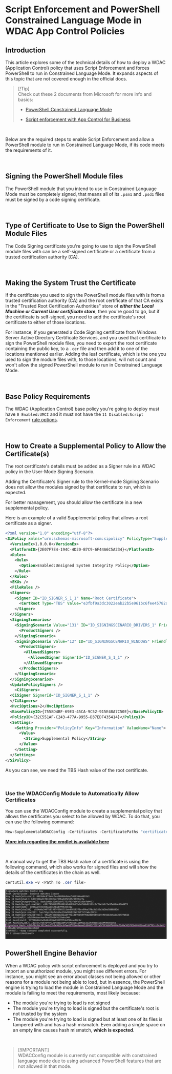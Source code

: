 # Script Enforcement and PowerShell Constrained Language Mode in WDAC App Control Policies

## Introduction

This article explores some of the technical details of how to deploy a WDAC (Application Control) policy that uses Script Enforcement and forces PowerShell to run in Constrained Language Mode. It expands aspects of this topic that are not covered enough in the official docs.

> [!Tip]\
> Check out these 2 documents from Microsoft for more info and basics:
> * [PowerShell Constrained Language Mode](https://devblogs.microsoft.com/powershell/powershell-constrained-language-mode/)
>
> * [Script enforcement with App Control for Business](https://learn.microsoft.com/en-us/windows/security/application-security/application-control/app-control-for-business/design/script-enforcement)

<br>

Below are the required steps to enable Script Enforcement and allow a PowerShell module to run in Constrained Language Mode, if its code meets the requirements of it.

<br>

## Signing the PowerShell Module files

The PowerShell module that you intend to use in Constrained Language Mode must be completely signed, that means all of its `.psm1` and `.psd1` files must be signed by a code signing certificate.

<br>

## Type of Certificate to Use to Sign the PowerShell Module Files

The Code Signing certificate you're going to use to sign the PowerShell module files with can be a self-signed certificate or a certificate from a trusted certification authority (CA).

<br>

## Making the System Trust the Certificate

If the certificate you used to sign the PowerShell module files with is from a trusted certification authority (CA) and the root certificate of that CA exists in the "Trusted Root Certification Authorities" store of ***either the Local Machine or Current User certificate store***, then you're good to go, but if the certificate is self-signed, you need to add the certificate's root certificate to either of those locations.

For instance, if you generated a Code Signing certificate from Windows Server Active Directory Certificate Services, and you used that certificate to sign the PowerShell module files, you need to export the root certificate containing the public key, to a `.cer` file and then add it to one of the locations mentioned earlier. Adding the leaf certificate, which is the one you used to sign the module files with, to those locations, will not count and won't allow the signed PowerShell module to run in Constrained Language Mode.

<br>

## Base Policy Requirements

The WDAC (Application Control) base policy you're going to deploy must have `0 Enabled:UMCI` and it must not have the `11 Disabled:Script Enforcement` [rule options](https://learn.microsoft.com/en-us/windows/security/application-security/application-control/app-control-for-business/design/select-types-of-rules-to-create#table-1-app-control-for-business-policy---policy-rule-options).

<br>

## How to Create a Supplemental Policy to Allow the Certificate(s)

The root certificate's details must be added as a Signer rule in a WDAC policy in the User-Mode Signing Scenario.

Adding the Certificate's Signer rule to the Kernel-mode Signing Scenario does not allow the modules signed by that certificate to run, which is expected.

For better management, you should allow the certificate in a new supplemental policy.

Here is an example of a valid Supplemental policy that allows a root certificate as a signer.

```xml
<?xml version="1.0" encoding="utf-8"?>
<SiPolicy xmlns="urn:schemas-microsoft-com:sipolicy" PolicyType="Supplemental Policy">
  <VersionEx>1.0.0.0</VersionEx>
  <PlatformID>{2E07F7E4-194C-4D20-B7C9-6F44A6C5A234}</PlatformID>
  <Rules>
    <Rule>
      <Option>Enabled:Unsigned System Integrity Policy</Option>
    </Rule>
  </Rules>
  <EKUs />
  <FileRules />
  <Signers>
    <Signer ID="ID_SIGNER_S_1_1" Name="Root Certificate">
      <CertRoot Type="TBS" Value="e3fbf9a3dc3022eab22b5e961bc6fee45782ae8aaed1d8402f2101a5f393db876444ef1d0e302f03b64463bae816f701cc5cda41068a8bf1954a0cd262eb9d6f" />
    </Signer>
  </Signers>
  <SigningScenarios>
    <SigningScenario Value="131" ID="ID_SIGNINGSCENARIO_DRIVERS_1" FriendlyName="Auto generated policy on 04-26-2024">
      <ProductSigners />
    </SigningScenario>
    <SigningScenario Value="12" ID="ID_SIGNINGSCENARIO_WINDOWS" FriendlyName="Auto generated policy on 04-26-2024">
      <ProductSigners>
        <AllowedSigners>
          <AllowedSigner SignerId="ID_SIGNER_S_1_1" />
        </AllowedSigners>
      </ProductSigners>
    </SigningScenario>
  </SigningScenarios>
  <UpdatePolicySigners />
    <CiSigners>
  <CiSigner SignerId="ID_SIGNER_S_1_1" />
  </CiSigners>
  <HvciOptions>2</HvciOptions>
  <BasePolicyID>{7558D4BF-69E3-45CA-9C52-915E48A7C50E}</BasePolicyID>
  <PolicyID>{32C551AF-C243-477A-9955-D37EDF435414}</PolicyID>
  <Settings>
    <Setting Provider="PolicyInfo" Key="Information" ValueName="Name">
      <Value>
        <String>Supplemental Policy</String>
      </Value>
    </Setting>
  </Settings>
</SiPolicy>
```

As you can see, we need the TBS Hash value of the root certificate.

<br>

### Use the WDACConfig Module to Automatically Allow Certificates

You can use the WDACConfig module to create a supplemental policy that allows the certificates you select to be allowed by WDAC. To do that, you can use the following command:

```powershell
New-SupplementalWDACConfig -Certificates -CertificatePaths "certificate.cer" -SuppPolicyName '<Certificate Name>' -PolicyPath "<Path to Base policy XML file>"
```

[**More info regarding the cmdlet is available here**](https://github.com/HotCakeX/Harden-Windows-Security/wiki/New-SupplementalWDACConfig#new-supplementalwdacconfig--certificates)

<br>

A manual way to get the TBS Hash value of a certificate is using the following command, which also works for signed files and will show the details of the certificates in the chain as well.

```powershell
certutil.exe –v <Path To .cer file>
```

<img src="https://raw.githubusercontent.com/HotCakeX/.github/main/Pictures/PNG%20and%20JPG/Screenshot%20TBS%20Hash%20CertUtil.png" alt="TBS Hash value using certutil.exe -v">

<br>

## PowerShell Engine Behavior

When a WDAC policy with script enforcement is deployed and you try to import an unauthorized module, you might see different errors. For instance, you might see an error about classes not being allowed or other reasons for a module not being able to load, but in essence, the PowerShell engine is trying to load the module in Constrained Language Mode and the module is failing to meet the requirements, most likely because:

* The module you're trying to load is not signed
* The module you're trying to load is signed but the certificate's root is not trusted by the system
* The module you're trying to load is signed but at least one of its files is tampered with and has a hash mismatch. Even adding a single space on an empty line causes hash mismatch, **which is expected**.

<br>

> [!IMPORTANT]\
> WDACConfig module is currently not compatible with constrained language mode due to using advanced PowerShell features that are not allowed in that mode.

<br>
